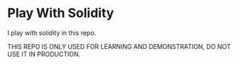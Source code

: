 # Play With Solidity

I play with solidity in this repo.

THIS REPO IS ONLY USED FOR LEARNING AND DEMONSTRATION, DO NOT USE IT IN PRODUCTION.